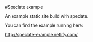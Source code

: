#Speclate example

An example static site build with speclate.

You can find the example running here:

http://speclate-example.netlify.com/